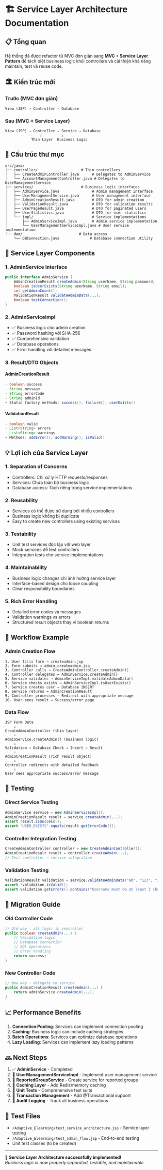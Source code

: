 # 🏗️ Service Layer Architecture Documentation

## 📋 Tổng quan
Hệ thống đã được refactor từ MVC đơn giản sang **MVC + Service Layer Pattern** để tách biệt business logic khỏi controllers và cải thiện khả năng maintain, test và reuse code.

## 🏛️ Kiến trúc mới

### Trước (MVC đơn giản)
```
View (JSP) → Controller → Database
```

### Sau (MVC + Service Layer)
```
View (JSP) → Controller → Service → Database
                ↓         ↓
            Thin Layer  Business Logic
```

## 📁 Cấu trúc thư mục

```
src/java/
├── controller/                    # Thin controllers
│   ├── CreateAdminController.java      # Delegates to AdminService
│   └── AccountManagementController.java # Delegates to UserManagementService
├── services/                      # Business logic interfaces
│   ├── AdminService.java               # Admin management interface
│   ├── UserManagementService.java      # User management interface
│   ├── AdminCreationResult.java        # DTO for admin creation
│   ├── ValidationResult.java           # DTO for validation results
│   ├── UserPageResult.java             # DTO for paginated users
│   ├── UserStatistics.java             # DTO for user statistics
│   └── impl/                           # Service implementations
│       ├── AdminServiceImpl.java       # Admin service implementation
│       └── UserManagementServiceImpl.java # User service implementation
└── dao/                          # Data access
    └── DBConnection.java              # Database connection utility
```

## 🔧 Service Layer Components

### 1. AdminService Interface
```java
public interface AdminService {
    AdminCreationResult createAdmin(String userName, String password, ...);
    boolean isUserExists(String userName, String email);
    int getAdminCount();
    ValidationResult validateAdminData(...);
    boolean testConnection();
}
```

### 2. AdminServiceImpl 
- ✅ Business logic cho admin creation
- ✅ Password hashing với SHA-256
- ✅ Comprehensive validation
- ✅ Database operations
- ✅ Error handling với detailed messages

### 3. Result/DTO Objects

#### AdminCreationResult
```java
- boolean success
- String message  
- String errorCode
- String adminId
+ Static factory methods: success(), failure(), userExists()
```

#### ValidationResult  
```java
- boolean valid
- List<String> errors
- List<String> warnings
+ Methods: addError(), addWarning(), isValid()
```

## 💡 Lợi ích của Service Layer

### 1. **Separation of Concerns**
- Controllers: Chỉ xử lý HTTP requests/responses
- Services: Chứa toàn bộ business logic
- Database access: Tách riêng trong service implementations

### 2. **Reusability**
- Services có thể được sử dụng bởi nhiều controllers
- Business logic không bị duplicate
- Easy to create new controllers using existing services

### 3. **Testability**
- Unit test services độc lập với web layer
- Mock services để test controllers
- Integration tests cho service implementations

### 4. **Maintainability**
- Business logic changes chỉ ảnh hưởng service layer
- Interface-based design cho loose coupling
- Clear responsibility boundaries

### 5. **Rich Error Handling**
- Detailed error codes và messages
- Validation warnings vs errors
- Structured result objects thay vì boolean returns

## 🎯 Workflow Example

### Admin Creation Flow
```
1. User fills form → createadmin.jsp
2. Form submits → admin_createadmin.jsp
3. Controller calls → CreateAdminController.createAdmin()
4. Controller delegates → AdminService.createAdmin()
5. Service validates → AdminServiceImpl.validateAdminData()
6. Service checks exists → AdminServiceImpl.isUserExists()
7. Service creates user → Database INSERT
8. Service returns → AdminCreationResult
9. Controller processes → Redirect with appropriate message
10. User sees result → Success/error page
```

### Data Flow
```
JSP Form Data
    ↓
CreateAdminController (thin layer)
    ↓
AdminService.createAdmin() (business logic)
    ↓
Validation → Database Check → Insert → Result
    ↓
AdminCreationResult (rich result object)
    ↓
Controller redirects with detailed feedback
    ↓
User sees appropriate success/error message
```

## 🧪 Testing

### Direct Service Testing
```java
AdminService service = new AdminServiceImpl();
AdminCreationResult result = service.createAdmin(...);
assert result.isSuccess();
assert "USER_EXISTS".equals(result.getErrorCode());
```

### Controller Integration Testing  
```java
CreateAdminController controller = new CreateAdminController();
AdminCreationResult result = controller.createAdmin(...);
// Test controller → service integration
```

### Validation Testing
```java
ValidationResult validation = service.validateAdminData("ab", "123", "invalid", "");
assert !validation.isValid();
assert validation.getErrors().contains("Username must be at least 3 characters");
```

## 🚀 Migration Guide

### Old Controller Code
```java
// Old way - all logic in controller
public boolean createAdmin(...) {
    // Validation logic
    // Database connection  
    // SQL operations
    // Error handling
    return success;
}
```

### New Controller Code
```java
// New way - delegate to service
public AdminCreationResult createAdmin(...) {
    return adminService.createAdmin(...);
}
```

## 📈 Performance Benefits

1. **Connection Pooling**: Services can implement connection pooling
2. **Caching**: Business logic can include caching strategies  
3. **Batch Operations**: Services can optimize database operations
4. **Lazy Loading**: Services can implement lazy loading patterns

## 🔜 Next Steps

1. ✅ **AdminService** - Completed
2. 🔄 **UserManagementServiceImpl** - Implement user management service
3. 🔄 **ReportedGroupService** - Create service for reported groups
4. 🔄 **Caching Layer** - Add Redis/memory caching
5. 🔄 **Unit Tests** - Comprehensive test suite
6. 🔄 **Transaction Management** - Add @Transactional support
7. 🔄 **Audit Logging** - Track all business operations

## 🧪 Test Files

- `/Adaptive_Elearning/test_service_architecture.jsp` - Service layer testing
- `/Adaptive_Elearning/test_admin_flow.jsp` - End-to-end testing
- Unit test classes (to be created)

---

**🎉 Service Layer Architecture successfully implemented!**  
*Business logic is now properly separated, testable, and maintainable.*